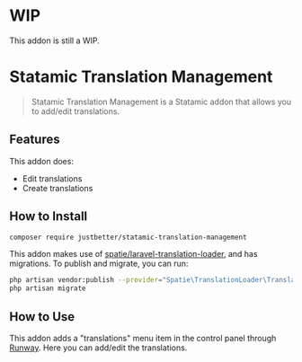# WIP
This addon is still a WIP.

# Statamic Translation Management

> Statamic Translation Management is a Statamic addon that allows you to add/edit translations.

## Features

This addon does:

- Edit translations
- Create translations

## How to Install

``` bash
composer require justbetter/statamic-translation-management
```

This addon makes use of [spatie/laravel-translation-loader](https://github.com/spatie/laravel-translation-loader), and has migrations. 
To publish and migrate, you can run:

```bash
php artisan vendor:publish --provider="Spatie\TranslationLoader\TranslationServiceProvider" --tag="migrations"
php artisan migrate
```

## How to Use

This addon adds a "translations" menu item in the control panel through [Runway](https://github.com/statamic-rad-pack/runway). Here you can add/edit the translations.
